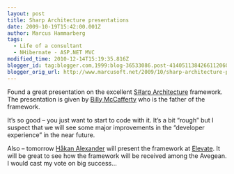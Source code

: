 ```yaml
---
layout: post
title: Sharp Architecture presentations
date: 2009-10-19T15:42:00.001Z
author: Marcus Hammarberg
tags:
  - Life of a consultant
  - NHibernate - ASP.NET MVC
modified_time: 2010-12-14T15:19:35.816Z
blogger_id: tag:blogger.com,1999:blog-36533086.post-4140511384266112060
blogger_orig_url: http://www.marcusoft.net/2009/10/sharp-architecture-presentations.html
---
```



Found a great presentation on the excellent
<a href="http://www.sharparchitecture.net/" target="_blank">S#arp
Architecture</a> framework. The presentation is given by
<a href="http://devlicio.us/blogs/billy_mccafferty/"
target="_blank">Billy McCafferty</a> who is the father of the framework.

It’s so good – you just want to start to code with it. It’s a bit
“rough” but I suspect that we will see some major improvements in the
“developer experience” in the near future.

Also – tomorrow <a href="http://blog.avegagroup.se/HakanAlexander/"
target="_blank">Håkan Alexander</a> will present the framework at
<a href="http://blog.avegagroup.se/Elevate" target="_blank">Elevate</a>.
It will be great to see how the framework will be received among the
Avegean. I would cast my vote on big success…
